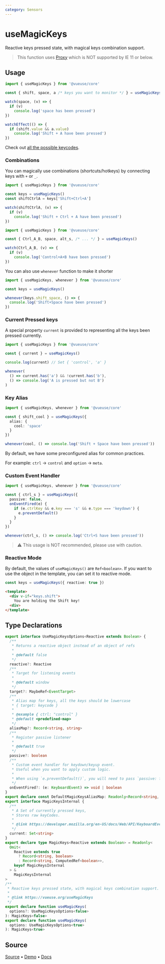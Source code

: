 ```yaml
---
category: Sensors
---
```


# useMagicKeys

Reactive keys pressed state, with magical keys combination support.

> This function uses [Proxy](https://developer.mozilla.org/en-US/docs/Web/JavaScript/Reference/Global_Objects/Proxy) which is NOT supported by IE 11 or below.

## Usage

```js
import { useMagicKeys } from '@vueuse/core'

const { shift, space, a /* keys you want to monitor */ } = useMagicKeys()

watch(space, (v) => {
  if (v)
    console.log('space has been pressed')
})

watchEffect(() => {
  if (shift.value && a.value)
    console.log('Shift + A have been pressed')
})
```

Check out [all the possible keycodes](https://developer.mozilla.org/en-US/docs/Web/API/KeyboardEvent/keyCode).

### Combinations

You can magically use combinations (shortcuts/hotkeys) by connecting keys with `+` or `_`.

```ts
import { useMagicKeys } from '@vueuse/core'

const keys = useMagicKeys()
const shiftCtrlA = keys['Shift+Ctrl+A']

watch(shiftCtrlA, (v) => {
  if (v)
    console.log('Shift + Ctrl + A have been pressed')
})
```

```ts
import { useMagicKeys } from '@vueuse/core'

const { Ctrl_A_B, space, alt_s, /* ... */ } = useMagicKeys()

watch(Ctrl_A_B, (v) => {
  if (v)
    console.log('Control+A+B have been pressed')
})
```

You can also use `whenever` function to make it shorter

```ts
import { useMagicKeys, whenever } from '@vueuse/core'

const keys = useMagicKeys()

whenever(keys.shift_space, () => {
  console.log('Shift+Space have been pressed')
})
```

### Current Pressed keys

A special property `current` is provided to representing all the keys been pressed currently.

```ts
import { useMagicKeys } from '@vueuse/core'

const { current } = useMagicKeys()

console.log(current) // Set { 'control', 'a' }

whenever(
  () => current.has('a') && !current.has('b'),
  () => console.log('A is pressed but not B')
)
```

### Key Alias

```ts
import { useMagicKeys, whenever } from '@vueuse/core'

const { shift_cool } = useMagicKeys({
  alias: {
    cool: 'space'
  }
})

whenever(cool, () => console.log('Shift + Space have been pressed'))
```

By default, we have some preconfigured alias for common practices. 

For example: `ctrl` -> `control` and `option` -> `meta`.

### Custom Event Handler

```ts
import { useMagicKeys, whenever } from '@vueuse/core'

const { ctrl_s } = useMagicKeys({
  passive: false,
  onEventFired(e) {
    if (e.ctrlKey && e.key === 's' && e.type === 'keydown') {
      e.preventDefault()
    }
  }
})

whenever(ctrl_s, () => console.log('Ctrl+S have been pressed'))
```

> ⚠️ This usage is NOT recommended, please use with caution.

### Reactive Mode

By default, the values of `useMagicKeys()` are `Ref<boolean>`. If you want to use the object in the template, you can set it to reactive mode.

```ts
const keys = useMagicKeys({ reactive: true })
```

```html
<template>
  <div v-if="keys.shift">
    You are holding the Shift key!
  <div>
</template>
```

<!--FOOTER_STARTS-->
## Type Declarations

```typescript
export interface UseMagicKeysOptions<Reactive extends Boolean> {
  /**
   * Returns a reactive object instead of an object of refs
   *
   * @default false
   */
  reactive?: Reactive
  /**
   * Target for listening events
   *
   * @default window
   */
  target?: MaybeRef<EventTarget>
  /**
   * Alias map for keys, all the keys should be lowercase
   * { target: keycode }
   *
   * @example { ctrl: "control" }
   * @default <predefined-map>
   */
  aliasMap?: Record<string, string>
  /**
   * Register passive listener
   *
   * @default true
   */
  passive?: boolean
  /**
   * Custom event handler for keydown/keyup event.
   * Useful when you want to apply custom logic.
   *
   * When using `e.preventDefault()`, you will need to pass `passive: false` to useMagicKeys().
   */
  onEventFired?: (e: KeyboardEvent) => void | boolean
}
export declare const DefaultMagicKeysAliasMap: Readonly<Record<string, string>>
export interface MagicKeysInternal {
  /**
   * A Set of currently pressed keys,
   * Stores raw keyCodes.
   *
   * @link https://developer.mozilla.org/en-US/docs/Web/API/KeyboardEvent/keyCode
   */
  current: Set<string>
}
export declare type MagicKeys<Reactive extends Boolean> = Readonly<
  Omit<
    Reactive extends true
      ? Record<string, boolean>
      : Record<string, ComputedRef<boolean>>,
    keyof MagicKeysInternal
  > &
    MagicKeysInternal
>
/**
 * Reactive keys pressed state, with magical keys combination support.
 *
 * @link https://vueuse.org/useMagicKeys
 */
export declare function useMagicKeys(
  options?: UseMagicKeysOptions<false>
): MagicKeys<false>
export declare function useMagicKeys(
  options: UseMagicKeysOptions<true>
): MagicKeys<true>
```

## Source

[Source](https://github.com/vueuse/vueuse/blob/main/packages/core/useMagicKeys/index.ts) • [Demo](https://github.com/vueuse/vueuse/blob/main/packages/core/useMagicKeys/demo.vue) • [Docs](https://github.com/vueuse/vueuse/blob/main/packages/core/useMagicKeys/index.md)


<!--FOOTER_ENDS-->
